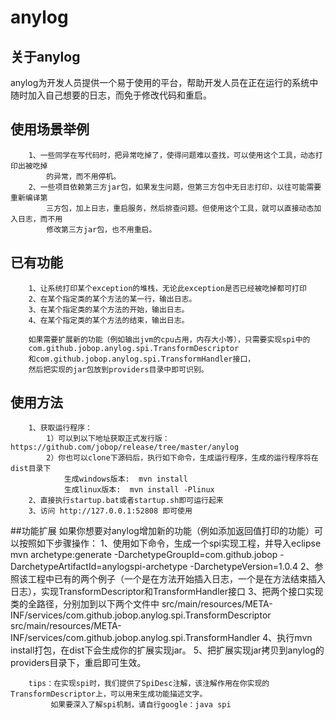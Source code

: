 # anylog

## 关于anylog
anylog为开发人员提供一个易于使用的平台，帮助开发人员在正在运行的系统中随时加入自己想要的日志，而免于修改代码和重启。



## 使用场景举例
		1、一些同学在写代码时，把异常吃掉了，使得问题难以查找，可以使用这个工具，动态打印出被吃掉
		    的异常，而不用停机。
		2、一些项目依赖第三方jar包，如果发生问题，但第三方包中无日志打印，以往可能需要重新编译第
		    三方包，加上日志，重启服务，然后排查问题。但使用这个工具，就可以直接动态加入日志，而不用
		    修改第三方jar包，也不用重启。

## 已有功能
		1、让系统打印某个exception的堆栈，无论此exception是否已经被吃掉都可打印
		2、在某个指定类的某个方法的某一行，输出日志。
		3、在某个指定类的某个方法的开始，输出日志。
		4、在某个指定类的某个方法的结束，输出日志。  

		如果需要扩展新的功能（例如输出jvm的cpu占用，内存大小等），只需要实现spi中的
		com.github.jobop.anylog.spi.TransformDescriptor 
		和com.github.jobop.anylog.spi.TransformHandler接口，
		然后把实现的jar包放到providers目录中即可识别。


## 使用方法
		1、获取运行程序：
			1）可以到以下地址获取正式发行版：https://github.com/jobop/release/tree/master/anylog
			2）你也可以clone下源码后，执行如下命令，生成运行程序，生成的运行程序将在dist目录下
			    生成windows版本:  mvn install
			    生成linux版本:  mvn install -Plinux
		2、直接执行startup.bat或者startup.sh即可运行起来
		3、访问 http://127.0.0.1:52808 即可使用 
		
##功能扩展
		如果你想要对anylog增加新的功能（例如添加返回值打印的功能）可以按照如下步骤操作：
		1、使用如下命令，生成一个spi实现工程，并导入eclipse
		mvn archetype:generate -DarchetypeGroupId=com.github.jobop -DarchetypeArtifactId=anylogspi-archetype -DarchetypeVersion=1.0.4
		2、参照该工程中已有的两个例子（一个是在方法开始插入日志，一个是在方法结束插入日志），实现TransformDescriptor和TransformHandler接口
		3、把两个接口实现类的全路径，分别加到以下两个文件中
		    src/main/resources/META-INF/services/com.github.jobop.anylog.spi.TransformDescriptor
		    src/main/resources/META-INF/services/com.github.jobop.anylog.spi.TransformHandler
		4、执行mvn install打包，在dist下会生成你的扩展实现jar。
		5、把扩展实现jar拷贝到anylog的providers目录下，重启即可生效。
		
		tips：在实现spi时，我们提供了SpiDesc注解，该注解作用在你实现的TransformDescriptor上，可以用来生成功能描述文字。
		     如果要深入了解spi机制，请自行google：java spi
